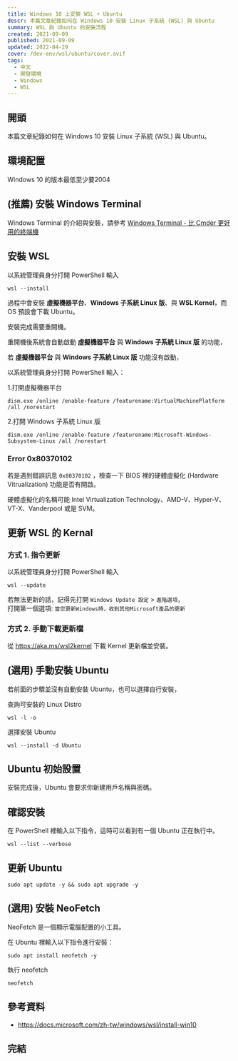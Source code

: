 ```yaml
---
title: Windows 10 上安裝 WSL + Ubuntu
descr: 本篇文章紀錄如何在 Windows 10 安裝 Linux 子系統 (WSL) 與 Ubuntu
summary: WSL 與 Ubuntu 的安裝流程
created: 2021-09-09
published: 2021-09-09
updated: 2022-04-29
cover: /dev-env/wsl/ubuntu/cover.avif
tags:
  - 中文
  - 開發環境
  - Windows
  - WSL
---
```


<script lang="ts">
  import Lightbox from '$lib/components/extra/lightbox.svelte'
</script>

## 開頭

本篇文章紀錄如何在 Windows 10 安裝 Linux 子系統 (WSL) 與 Ubuntu。

## 環境配置

Windows 10 的版本最低至少要2004
<Lightbox src="ubuntu/fig01.avif" alt="fig01"/>

## (推薦) 安裝 Windows Terminal

Windows Terminal 的介紹與安裝，請參考 [Windows Terminal - 比 Cmder 更好用的終端機](/dev-env/windows-terminal)

## 安裝 WSL

以系統管理員身分打開 PowerShell 輸入

```shell
wsl --install
```

過程中會安裝 **虛擬機器平台**、**Windows 子系統 Linux 版**、與 **WSL Kernel**，而 OS 預設會下載 Ubuntu。

<Lightbox src="ubuntu/fig02.avif" alt="fig02"/>

安裝完成需要重開機。

重開機後系統會自動啟動 **虛擬機器平台** 與 **Windows 子系統 Linux 版** 的功能，

<Lightbox src="ubuntu/fig03.avif" alt="fig03"/>

若 **虛擬機器平台** 與 **Windows 子系統 Linux 版** 功能沒有啟動，  

以系統管理員身分打開 PowerShell 輸入：

1.打開虛擬機器平台

```shell
dism.exe /online /enable-feature /featurename:VirtualMachinePlatform /all /norestart
```

2.打開 Windows 子系統 Linux 版

```shell
dism.exe /online /enable-feature /featurename:Microsoft-Windows-Subsystem-Linux /all /norestart
```

### Error 0x80370102

若是遇到錯誤訊息 `0x80370102` ，檢查一下 BIOS 裡的硬體虛擬化 (Hardware Vitrualization) 功能是否有開啟。  

硬體虛擬化的名稱可能 Intel Virtualization Technology、AMD-V、Hyper-V、VT-X、Vanderpool 或是 SVM。  

<Lightbox src="ubuntu/fig04.avif" alt="fig04"/>

## 更新 WSL 的 Kernal

### 方式 1. 指令更新

以系統管理員身分打開 PowerShell 輸入

```shell
wsl --update
```

若無法更新的話，記得先打開 `Windows Update 設定` > `進階選項`，  
打開第一個選項: `當您更新Windows時，收到其他Microsoft產品的更新`

<Lightbox src="ubuntu/fig05.avif" alt="fig05"/>

### 方式 2. 手動下載更新檔

從 https://aka.ms/wsl2kernel 下載 Kernel 更新檔並安裝。

## (選用) 手動安裝 Ubuntu

若前面的步驟並沒有自動安裝 Ubuntu，也可以選擇自行安裝，

查詢可安裝的 Linux Distro

```shell
wsl -l -o
```

選擇安裝 Ubuntu

```shell
wsl --install -d Ubuntu
```

## Ubuntu 初始設置

安裝完成後，Ubuntu 會要求你新建用戶名稱與密碼。

<Lightbox src="ubuntu/fig06.avif" alt="fig06"/>

## 確認安裝

在 PowerShell 裡輸入以下指令，這時可以看到有一個 Ubuntu 正在執行中。

```shell
wsl --list --verbose
```

## 更新 Ubuntu

```shell
sudo apt update -y && sudo apt upgrade -y
```

## (選用) 安裝 NeoFetch

NeoFetch 是一個顯示電腦配置的小工具。

在 Ubuntu 裡輸入以下指令進行安裝：

```shell
sudo apt install neofetch -y
```

執行 neofetch

```shell
neofetch
```

## 參考資料

- https://docs.microsoft.com/zh-tw/windows/wsl/install-win10

## 完結
